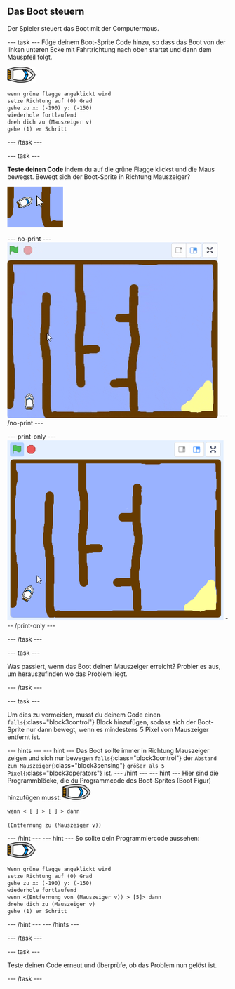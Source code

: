 ## Das Boot steuern

Der Spieler steuert das Boot mit der Computermaus.

\--- task \--- Füge deinem Boot-Sprite Code hinzu, so dass das Boot von der linken unteren Ecke mit Fahrtrichtung nach oben startet und dann dem Mauspfeil folgt.

![Boot-Sprite](images/boat_resize.png)

```blocks3
wenn grüne flagge angeklickt wird
setze Richtung auf (0) Grad
gehe zu x: (-190) y: (-150)
wiederhole fortlaufend
dreh dich zu (Mauszeiger v)
gehe (1) er Schritt
```

\--- /task \---

\--- task \---

**Teste deinen Code** indem du auf die grüne Flagge klickst und die Maus bewegst. Bewegt sich der Boot-Sprite in Richtung Mauszeiger?

![Screenshot](images/boat-mouse.png)

\--- no-print \--- ![screenshot](images/boat-pointer-test-anim.gif) \--- /no-print \---

\--- print-only \--- ![screenshot](images/boat-pointer-test-anim.png) \--- /print-only \---

\--- /task \---

\--- task \---

Was passiert, wenn das Boot deinen Mauszeiger erreicht? Probier es aus, um herauszufinden wo das Problem liegt.

\--- /task \---

\--- task \---

Um dies zu vermeiden, musst du deinem Code einen `falls`{:class="block3control"} Block hinzufügen, sodass sich der Boot-Sprite nur dann bewegt, wenn es mindestens 5 Pixel vom Mauszeiger entfernt ist.

\--- hints \--- \--- hint \--- Das Boot sollte immer in Richtung Mauszeiger zeigen und sich nur bewegen `falls`{:class="block3control"} der `Abstand zum Mauszeiger`{:class="block3sensing"} `größer als 5 Pixel`{:class="block3operators"} ist. \--- /hint \--- \--- hint \--- Hier sind die Programmblöcke, die du Programmcode des Boot-Sprites (Boot Figur) hinzufügen musst: ![Boot-Figur](images/boat_resize.png)

```blocks3
wenn < [ ] > [ ] > dann

(Entfernung zu (Mauszeiger v))
```

\--- /hint \--- \--- hint \--- So sollte dein Programmiercode aussehen: ![Boot-Figur](images/boat_resize.png)

```blocks3
Wenn grüne flagge angeklickt wird
setze Richtung auf (0) Grad
gehe zu x: (-190) y: (-150)
wiederhole fortlaufend
wenn <(Entfernung von (Mauszeiger v)) > [5]> dann
drehe dich zu (Mauszeiger v)
gehe (1) er Schritt
```

\--- /hint \--- \--- /hints \---

\--- /task \---

\--- task \---

Teste deinen Code erneut und überprüfe, ob das Problem nun gelöst ist.

\--- /task \---